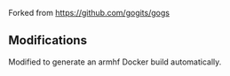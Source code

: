 Forked from https://github.com/gogits/gogs

## Modifications

Modified to generate an armhf Docker build automatically.


